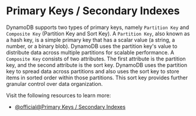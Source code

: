 # Primary Keys / Secondary Indexes

DynamoDB supports two types of primary keys, namely `Partition Key` and `Composite Key` (Partition Key and Sort Key). A `Partition Key`, also known as a hash key, is a simple primary key that has a scalar value (a string, a number, or a binary blob). DynamoDB uses the partition key's value to distribute data across multiple partitions for scalable performance. A `Composite Key` consists of two attributes. The first attribute is the partition key, and the second attribute is the sort key. DynamoDB uses the partition key to spread data across partitions and also uses the sort key to store items in sorted order within those partitions. This sort key provides further granular control over data organization.

Visit the following resources to learn more:

- [@official@Primary Keys / Secondary Indexes](https://docs.aws.amazon.com/amazondynamodb/latest/developerguide/SecondaryIndexes.html)
